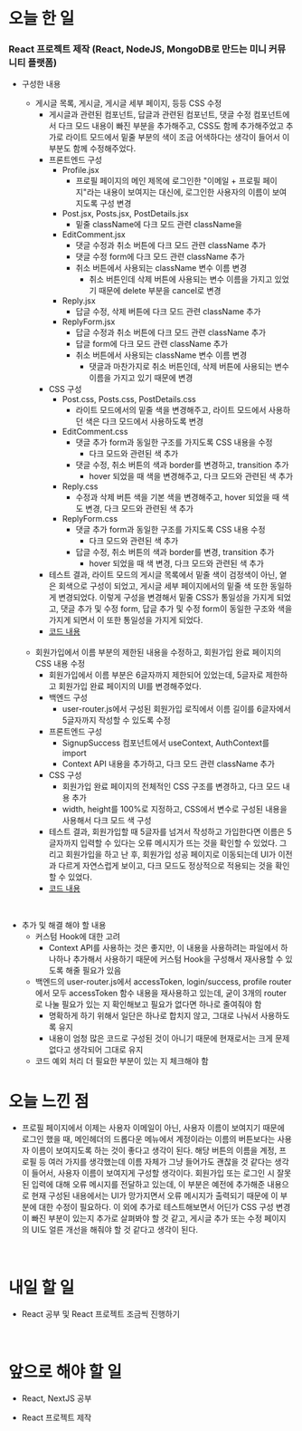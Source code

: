 # 오늘 한 일

### React 프로젝트 제작 (React, NodeJS, MongoDB로 만드는 미니 커뮤니티 플랫폼)

- 구성한 내용

  - 게시글 목록, 게시글, 게시글 세부 페이지, 등등 CSS 수정
    - 게시글과 관련된 컴포넌트, 답글과 관련된 컴포넌트, 댓글 수정 컴포넌트에서 다크 모드 내용이 빠진 부분을 추가해주고, CSS도 함께 추가해주었고 추가로 라이트 모드에서 밑줄 부분의 색이 조금 어색하다는 생각이 들어서 이 부분도 함께 수정해주었다.
    - 프론트엔드 구성
      - Profile.jsx
        - 프로필 페이지의 메인 제목에 로그인한 "이메일 + 프로필 페이지"라는 내용이 보여지는 대신에, 로그인한 사용자의 이름이 보여지도록 구성 변경
      - Post.jsx, Posts.jsx, PostDetails.jsx
        - 밑줄 className에 다크 모드 관련 className을
      - EditComment.jsx
        - 댓글 수정과 취소 버튼에 다크 모드 관련 className 추가
        - 댓글 수정 form에 다크 모드 관련 className 추가
        - 취소 버튼에서 사용되는 className 변수 이름 변경
          - 취소 버튼인데 삭제 버튼에 사용되는 변수 이름을 가지고 있었기 때문에 delete 부분을 cancel로 변경
      - Reply.jsx
        - 답글 수정, 삭제 버튼에 다크 모드 관련 className 추가
      - ReplyForm.jsx
        - 답글 수정과 취소 버튼에 다크 모드 관련 className 추가
        - 답글 form에 다크 모드 관련 className 추가
        - 취소 버튼에서 사용되는 className 변수 이름 변경
          - 댓글과 마찬가지로 취소 버튼인데, 삭제 버튼에 사용되는 변수 이름을 가지고 있기 때문에 변경
    - CSS 구성
      - Post.css, Posts.css, PostDetails.css
        - 라이트 모드에서의 밑줄 색을 변경해주고, 라이트 모드에서 사용하던 색은 다크 모드에서 사용하도록 변경
      - EditComment.css
        - 댓글 추가 form과 동일한 구조를 가지도록 CSS 내용을 수정
          - 다크 모드와 관련된 색 추가
        - 댓글 수정, 취소 버튼의 색과 border를 변경하고, transition 추가
          - hover 되었을 때 색을 변경해주고, 다크 모드와 관련된 색 추가
      - Reply.css
        - 수정과 삭제 버튼 색을 기본 색을 변경해주고, hover 되었을 때 색도 변경, 다크 모드와 관련된 색 추가
      - ReplyForm.css
        - 댓글 추가 form과 동일한 구조를 가지도록 CSS 내용 수정
          - 다크 모드와 관련된 색 추가
        - 답글 수정, 취소 버튼의 색과 border를 변경, transition 추가
          - hover 되었을 때 색 변경, 다크 모드와 관련된 색 추가
    - 테스트 결과, 라이트 모드의 게시글 목록에서 밑줄 색이 검정색이 아닌, 옅은 회색으로 구성이 되었고, 게시글 세부 페이지에서의 밑줄 색 또한 동일하게 변경되었다. 이렇게 구성을 변경해서 밑줄 CSS가 통일성을 가지게 되었고, 댓글 추가 및 수정 form, 답글 추가 및 수정 form이 동일한 구조와 색을 가지게 되면서 이 또한 통일성을 가지게 되었다.
    - [코드 내용](https://github.com/jeongsangtae/mini-community-platform/commit/a6363807146e63b2b3d9a8e8e076b259263680cf)

  <br />

  - 회원가입에서 이름 부분의 제한된 내용을 수정하고, 회원가입 완료 페이지의 CSS 내용 수정
    - 회원가입에서 이름 부분은 6글자까지 제한되어 있었는데, 5글자로 제한하고 회원가입 완료 페이지의 UI를 변경해주었다.
    - 백엔드 구성
      - user-router.js에서 구성된 회원가입 로직에서 이름 길이를 6글자에서 5글자까지 작성할 수 있도록 수정
    - 프론트엔드 구성
      - SignupSuccess 컴포넌트에서 useContext, AuthContext를 import
      - Context API 내용을 추가하고, 다크 모드 관련 className 추가
    - CSS 구성
      - 회원가입 완료 페이지의 전체적인 CSS 구조를 변경하고, 다크 모드 내용 추가
      - width, height를 100%로 지정하고, CSS에서 변수로 구성된 내용을 사용해서 다크 모드 색 구성
    - 테스트 결과, 회원가입할 때 5글자를 넘겨서 작성하고 가입한다면 이름은 5글자까지 입력할 수 있다는 오류 메시지가 뜨는 것을 확인할 수 있었다. 그리고 회원가입을 하고 난 후, 회원가입 성공 페이지로 이동되는데 UI가 이전과 다르게 자연스럽게 보이고, 다크 모드도 정상적으로 적용되는 것을 확인할 수 있었다.
    - [코드 내용](https://github.com/jeongsangtae/mini-community-platform/commit/102cb27f72b4cf1a2b4ec0db3f5049be248207b0)

<br />

- 추가 및 해결 해야 할 내용
  - 커스텀 Hook에 대한 고려
    - Context API를 사용하는 것은 좋지만, 이 내용을 사용하려는 파일에서 하나하나 추가해서 사용하기 때문에 커스텀 Hook을 구성해서 재사용할 수 있도록 해줄 필요가 있음
  - 백엔드의 user-router.js에서 accessToken, login/success, profile router에서 모두 accessToken 함수 내용을 재사용하고 있는데, 굳이 3개의 router로 나눌 필요가 있는 지 확인해보고 필요가 없다면 하나로 줄여줘야 함
    - 명확하게 하기 위해서 일단은 하나로 합치지 않고, 그대로 나눠서 사용하도록 유지
    - 내용이 엄청 많은 코드로 구성된 것이 아니기 때문에 현재로서는 크게 문제 없다고 생각되어 그대로 유지
  - 코드 예외 처리 더 필요한 부분이 있는 지 체크해야 함

# 오늘 느낀 점

- 프로필 페이지에서 이제는 사용자 이메일이 아닌, 사용자 이름이 보여지기 때문에 로그인 했을 때, 메인헤더의 드롭다운 메뉴에서 계정이라는 이름의 버튼보다는 사용자 이름이 보여지도록 하는 것이 좋다고 생각이 된다. 해당 버튼의 이름을 계정, 프로필 등 여러 가지를 생각했는데 이름 자체가 그냥 들어가도 괜찮을 것 같다는 생각이 들어서, 사용자 이름이 보여지게 구성할 생각이다. 회원가입 또는 로그인 시 잘못된 입력에 대해 오류 메시지를 전달하고 있는데, 이 부분은 예전에 추가해준 내용으로 현재 구성된 내용에서는 UI가 망가지면서 오류 메시지가 출력되기 때문에 이 부분에 대한 수정이 필요하다. 이 외에 추가로 테스트해보면서 어딘가 CSS 구성 변경이 빠진 부분이 있는지 추가로 살펴봐야 할 것 같고, 게시글 추가 또는 수정 페이지의 UI도 얼른 개선을 해줘야 할 것 같다고 생각이 된다.

<br />

# 내일 할 일

- React 공부 및 React 프로젝트 조금씩 진행하기

<br />

# 앞으로 해야 할 일

- React, NextJS 공부

- React 프로젝트 제작
